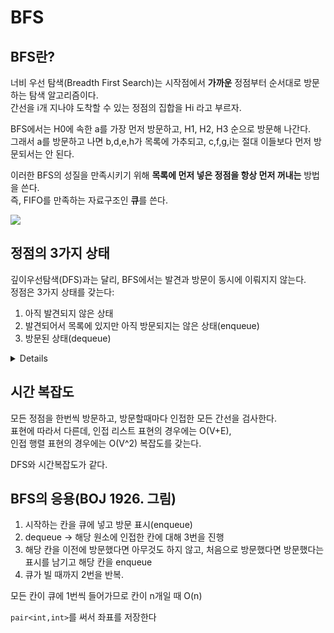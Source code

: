 # BFS
## BFS란?
너비 우선 탐색(Breadth First Search)는 시작점에서 **가까운** 정점부터 순서대로 방문하는 탐색 알고리즘이다.  
간선을 i개 지나야 도착할 수 있는 정점의 집합을 Hi 라고 부르자.

BFS에서는 H0에 속한 a를 가장 먼저 방문하고, H1, H2, H3 순으로 방문해 나간다.  
그래서 a를 방문하고 나면 b,d,e,h가 목록에 가추되고, c,f,g,i는 절대 이들보다 먼저 방문되서는 안 된다.

이러한 BFS의 성질을 만족시키기 위해 **목록에 먼저 넣은 정점을 항상 먼저 꺼내는** 방법을 쓴다.  
즉, FIFO를 만족하는 자료구조인 **큐**를 쓴다.

![](https://mblogthumb-phinf.pstatic.net/MjAxODA3MjFfOTUg/MDAxNTMyMTA3NDUxMzc4._7T0MhYqk1pMNFllzdyZjxYiPFqTfdkZCuC1DQTCxGcg.8cqFiVSk08Vu2fdEUVP8jHTCGkrrTrVh729cjhAPtFgg.PNG.cottory/image.png?type=w800)

## 정점의 3가지 상태
깊이우선탐색(DFS)과는 달리, BFS에서는 발견과 방문이 동시에 이뤄지지 않는다.  
정점은 3가지 상태를 갖는다:
1. 아직 발견되지 않은 상태
2. 발견되어서 목록에 있지만 아직 방문되지는 않은 상태(enqueue)
3. 방문된 상태(dequeue)

<details>

```c++

vector<vector<int>> adj; // adjacent list 표현

vector<int> bfs(int start){//BFS : start를 시작 정점으로
vector<bool> discovered(adj.size(), false);// 각 정점의 방문 여부
queue<int> Q; // 방문할 정점 목록을 저장할 큐
vector<int> order;//정점의 방문 순서 (필수 아님)

    discovered[start] = true;
    Q.push(start);

    while(!Q.empty()){
        int here = Q.front(); Q.pop(); // 큐의 front에 있는 정점부터 방문
        order.push_back(here);
        for (int i=0; i<adj[here].size(); ++i){
            int there = adj[here][i];
            cout << there << '\n';

            if (!discovered[there]){// 처음 보는 정점일 경우
                Q.push(there); // enqueue
                discovered[there] = true; // 방문 표시
            }
        }
    }
    return order;
}
```

</details>

## 시간 복잡도
모든 정점을 한번씩 방문하고, 방문할때마다 인접한 모든 간선을 검사한다.   
표현에 따라서 다른데, 인접 리스트 표현의 경우에는 O(V+E),  
인접 행렬 표현의 경우에는 O(V^2) 복잡도를 갖는다.

DFS와 시간복잡도가 같다.

## BFS의 응용(BOJ 1926. 그림)
1. 시작하는 칸을 큐에 넣고 방문 표시(enqueue)
2. dequeue -> 해당 원소에 인접한 칸에 대해 3번을 진행
3. 해당 칸을 이전에 방문했다면 아무것도 하지 않고, 처음으로 방문했다면 방문했다는 표시를 남기고 해당 칸을 enqueue
4. 큐가 빌 때까지 2번을 반복.

모든 칸이 큐에 1번씩 들어가므로 칸이 n개일 때 O(n)

`pair<int,int>`를 써서 좌표를 저장한다

